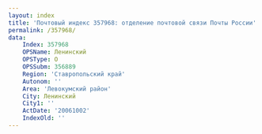 ```yaml
---
layout: index
title: 'Почтовый индекс 357968: отделение почтовой связи Почты России'
permalink: /357968/
data:
    Index: 357968
    OPSName: Ленинский
    OPSType: О
    OPSSubm: 356889
    Region: 'Ставропольский край'
    Autonom: ''
    Area: 'Левокумский район'
    City: Ленинский
    City1: ''
    ActDate: '20061002'
    IndexOld: ''
---
```

